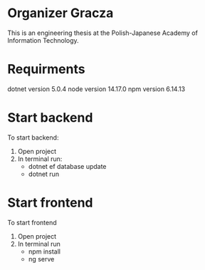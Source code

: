 # Organizer Gracza

This is an engineering thesis at the Polish-Japanese Academy of Information Technology. 

# Requirments

dotnet version 5.0.4
node version 14.17.0
npm version 6.14.13

# Start backend

To start backend:
1) Open project
2) In terminal run:
   - dotnet ef database update
   - dotnet run
 
# Start frontend

To start frontend
1) Open project
2) In terminal run
   - npm install
   - ng serve

